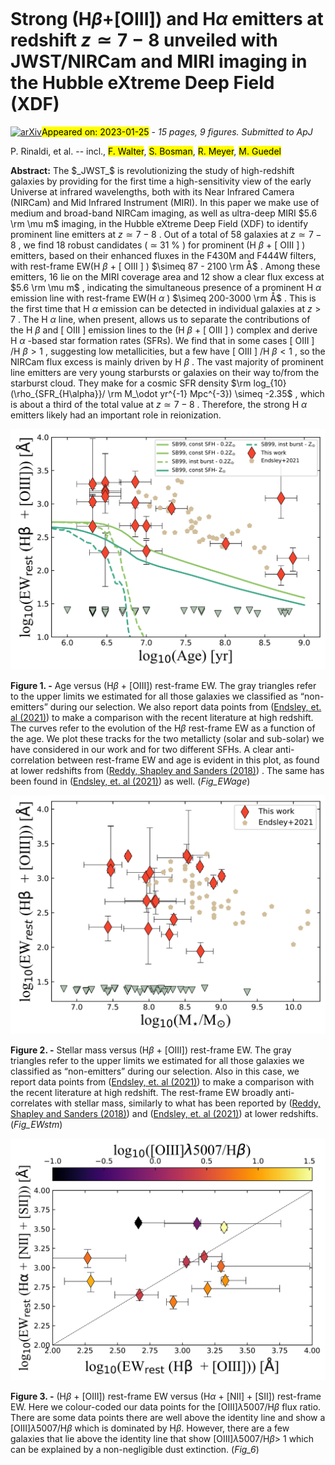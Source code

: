 <div class="macros" style="visibility:hidden;">
$\newcommand{\ensuremath}{}$
$\newcommand{\xspace}{}$
$\newcommand{\object}[1]{\texttt{#1}}$
$\newcommand{\farcs}{{.}''}$
$\newcommand{\farcm}{{.}'}$
$\newcommand{\arcsec}{''}$
$\newcommand{\arcmin}{'}$
$\newcommand{\ion}[2]{#1#2}$
$\newcommand{\textsc}[1]{\textrm{#1}}$
$\newcommand{\hl}[1]{\textrm{#1}}$
$\newcommand{\footnote}[1]{}$
$\newcommand{\gsim}{{\;\raise0.3ex\hbox{>\kern-0.75em\raise-1.1ex\hbox{\sim}}\;}}$</div>

<div class="macros" style="visibility:hidden;">
$\newcommand{\ensuremath}{}$
$\newcommand{\xspace}{}$
$\newcommand{\object}[1]{\texttt{#1}}$
$\newcommand{\farcs}{{.}''}$
$\newcommand{\farcm}{{.}'}$
$\newcommand{\arcsec}{''}$
$\newcommand{\arcmin}{'}$
$\newcommand{\ion}[2]{#1#2}$
$\newcommand{\textsc}[1]{\textrm{#1}}$
$\newcommand{\hl}[1]{\textrm{#1}}$
$\newcommand{\footnote}[1]{}$
$\newcommand{\gsim}{{\;\raise0.3ex\hbox{>\kern-0.75em\raise-1.1ex\hbox{\sim}}\;}}$</div>



<div id="title">

# Strong  (H$\beta$+[OIII]) and H$\alpha$ emitters at redshift $z \simeq 7 - 8$ unveiled with JWST/NIRCam and MIRI imaging in the Hubble eXtreme Deep Field (XDF)

</div>
<div id="comments">

[![arXiv](https://img.shields.io/badge/arXiv-2301.10717-b31b1b.svg)](https://arxiv.org/abs/2301.10717)<mark>Appeared on: 2023-01-25</mark> - _15 pages, 9 figures. Submitted to ApJ_

</div>
<div id="authors">

P. Rinaldi, et al. -- incl., <mark><mark>F. Walter</mark></mark>, <mark><mark>S. Bosman</mark></mark>, <mark><mark>R. Meyer</mark></mark>, <mark><mark>M. Guedel</mark></mark>

</div>
<div id="abstract">

**Abstract:** The $_JWST_$ is revolutionizing the study of high-redshift galaxies by providing for the first time a high-sensitivity view of the early Universe at infrared wavelengths, both with its Near Infrared Camera (NIRCam) and Mid Infrared Instrument (MIRI). In this paper we make use of medium and broad-band NIRCam imaging, as well as ultra-deep MIRI $5.6 \rm \mu m$ imaging, in the Hubble eXtreme Deep Field (XDF) to identify prominent line emitters at $z\simeq 7-8$ . Out of a total of 58 galaxies at $z\simeq 7-8$ , we find 18 robust candidates ( $\simeq$ 31 \% ) for prominent (H $\beta$ + [ OIII ] ) emitters, based on their enhanced fluxes in the F430M and F444W filters, with rest-frame EW(H $\beta$ + [ OIII ] ) $\simeq 87 - 2100   \rm Å$ .  Among these emitters, 16 lie on the MIRI coverage area and 12 show a clear flux excess at $5.6   \rm \mu m$ , indicating the simultaneous presence of a prominent H $\alpha$ emission line with rest-frame EW(H $\alpha$ ) $\simeq 200-3000   \rm Å$ . This is the first time that  H $\alpha$ emission can be detected in individual galaxies at $z>7$ . The H $\alpha$ line, when present,  allows us to separate the  contributions of the H $\beta$ and [ OIII ] emission lines to the (H $\beta$ + [ OIII ] ) complex and derive H $\alpha$ -based star formation rates (SFRs). We find that in some cases [ OIII ] /H $\beta > 1$ , suggesting low metallicities, but a few have [ OIII ] /H $\beta < 1$ , so the NIRCam flux excess is mainly driven by H $\beta$ . The vast majority of prominent line emitters are very young starbursts or galaxies on their way to/from the starburst cloud. They make for a cosmic SFR density $\rm log_{10}(\rho_{SFR_{H\alpha}}/ \rm M_\odot   yr^{-1}   Mpc^{-3}) \simeq -2.35$ , which is about a third of the total value at $z\simeq 7-8$ . Therefore, the strong H $\alpha$ emitters likely had an important role in reionization.

</div>

<div id="div_fig1">

<img src="tmp_2301.10717/./Age_VS_EW_OIII.png" alt="Fig1" width="100%"/>

**Figure 1. -** Age versus (H$\beta$ + [OIII]) rest-frame EW. The gray triangles refer to the upper limits we estimated for all those galaxies we classified as “non-emitters” during our selection. We also report data points from  ([Endsley, et. al (2021)]())  to make a comparison with the recent literature at high redshift. The curves refer to the evolution of the H$\beta$ rest-frame EW as a function of the age. We plot these tracks for the two metallicty (solar and sub-solar) we have considered in our work and for two different SFHs. A clear anti-correlation between rest-frame EW and age is evident in this plot, as found at lower redshifts from  ([Reddy, Shapley and Sanders (2018)]()) . The same has been found in  ([Endsley, et. al (2021)]())  as well. (*Fig_EWage*)

</div>
<div id="div_fig2">

<img src="tmp_2301.10717/./MASS_VS_EW_OIII.png" alt="Fig2" width="100%"/>

**Figure 2. -** Stellar mass versus (H$\beta$ + [OIII]) rest-frame EW. The gray triangles refer to the upper limits we estimated for all those galaxies we classified as “non-emitters” during our selection. Also in this case, we report data points from  ([Endsley, et. al (2021)]())  to make a comparison with the recent literature at high redshift. The rest-frame EW broadly anti-correlates with stellar mass, similarly to what has been reported by  ([Reddy, Shapley and Sanders (2018)]())  and  ([Endsley, et. al (2021)]())  at lower redshifts. (*Fig_EWstm*)

</div>
<div id="div_fig3">

<img src="tmp_2301.10717/./EW_OIII_vs_EW_Halpha.png" alt="Fig3" width="100%"/>

**Figure 3. -** (H$\beta$ + [OIII]) rest-frame EW versus (H$\alpha$ + [NII] + [SII]) rest-frame EW. Here we colour-coded our data points for the [OIII]$\lambda$5007/H$\beta$ flux ratio. There are some data points there are well above the identity line and show a [OIII]$\lambda$5007/H$\beta$ which is dominated by H$\beta$. However, there are a few galaxies that lie above the identity line that show [OIII]$\lambda$5007/H$\beta$$>$ 1 which can be explained by a non-negligible dust extinction.  (*Fig_6*)

</div>